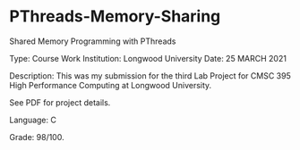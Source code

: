 # PThreads-Memory-Sharing
Shared Memory Programming with PThreads

Type: Course Work
Institution: Longwood University
Date: 25 MARCH 2021

Description: This was my submission for the third Lab Project for CMSC 395 High Performance Computing at Longwood University. 

See PDF for project details. 

Language: C

Grade: 98/100.
